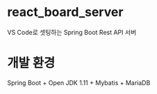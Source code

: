 # react_board_server
VS Code로 셋팅하는 Spring Boot Rest API 서버

# 개발 환경
Spring Boot + Open JDK 1.11 + Mybatis + MariaDB
